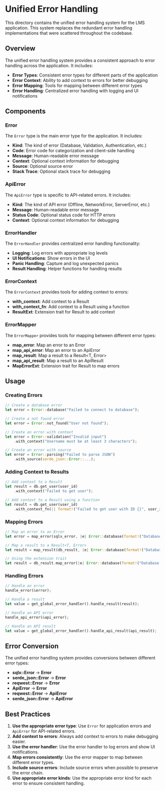 # Unified Error Handling

This directory contains the unified error handling system for the LMS application. This system replaces the redundant error handling implementations that were scattered throughout the codebase.

## Overview

The unified error handling system provides a consistent approach to error handling across the application. It includes:

- **Error Types**: Consistent error types for different parts of the application
- **Error Context**: Ability to add context to errors for better debugging
- **Error Mapping**: Tools for mapping between different error types
- **Error Handling**: Centralized error handling with logging and UI notifications

## Components

### Error

The `Error` type is the main error type for the application. It includes:

- **Kind**: The kind of error (Database, Validation, Authentication, etc.)
- **Code**: Error code for categorization and client-side handling
- **Message**: Human-readable error message
- **Context**: Optional context information for debugging
- **Source**: Optional source error
- **Stack Trace**: Optional stack trace for debugging

### ApiError

The `ApiError` type is specific to API-related errors. It includes:

- **Kind**: The kind of API error (Offline, NetworkError, ServerError, etc.)
- **Message**: Human-readable error message
- **Status Code**: Optional status code for HTTP errors
- **Context**: Optional context information for debugging

### ErrorHandler

The `ErrorHandler` provides centralized error handling functionality:

- **Logging**: Log errors with appropriate log levels
- **UI Notifications**: Show errors in the UI
- **Panic Handling**: Capture and log unexpected panics
- **Result Handling**: Helper functions for handling results

### ErrorContext

The `ErrorContext` provides tools for adding context to errors:

- **with_context**: Add context to a Result
- **with_context_fn**: Add context to a Result using a function
- **ResultExt**: Extension trait for Result to add context

### ErrorMapper

The `ErrorMapper` provides tools for mapping between different error types:

- **map_error**: Map an error to an Error
- **map_api_error**: Map an error to an ApiError
- **map_result**: Map a result to a Result<T, Error>
- **map_api_result**: Map a result to an ApiResult<T>
- **MapErrorExt**: Extension trait for Result to map errors

## Usage

### Creating Errors

```rust
// Create a database error
let error = Error::database("Failed to connect to database");

// Create a not found error
let error = Error::not_found("User not found");

// Create an error with context
let error = Error::validation("Invalid input")
    .with_context("Username must be at least 3 characters");

// Create an error with source
let error = Error::parsing("Failed to parse JSON")
    .with_source(serde_json::Error::...);
```

### Adding Context to Results

```rust
// Add context to a Result
let result = db.get_user(user_id)
    .with_context("Failed to get user");

// Add context to a Result using a function
let result = db.get_user(user_id)
    .with_context_fn(|| format!("Failed to get user with ID {}", user_id));
```

### Mapping Errors

```rust
// Map an error to an Error
let error = map_error(sqlx_error, |e| Error::database(format!("Database error: {}", e)));

// Map a result to a Result<T, Error>
let result = map_result(db_result, |e| Error::database(format!("Database error: {}", e)));

// Using the extension trait
let result = db_result.map_error(|e| Error::database(format!("Database error: {}", e)));
```

### Handling Errors

```rust
// Handle an error
handle_error(&error);

// Handle a result
let value = get_global_error_handler().handle_result(result);

// Handle an API error
handle_api_error(&api_error);

// Handle an API result
let value = get_global_error_handler().handle_api_result(api_result);
```

## Error Conversion

The unified error handling system provides conversions between different error types:

- **sqlx::Error** -> **Error**
- **serde_json::Error** -> **Error**
- **reqwest::Error** -> **Error**
- **ApiError** -> **Error**
- **reqwest::Error** -> **ApiError**
- **serde_json::Error** -> **ApiError**

## Best Practices

1. **Use the appropriate error type**: Use `Error` for application errors and `ApiError` for API-related errors.
2. **Add context to errors**: Always add context to errors to make debugging easier.
3. **Use the error handler**: Use the error handler to log errors and show UI notifications.
4. **Map errors consistently**: Use the error mapper to map between different error types.
5. **Include source errors**: Include source errors when possible to preserve the error chain.
6. **Use appropriate error kinds**: Use the appropriate error kind for each error to ensure consistent handling.
